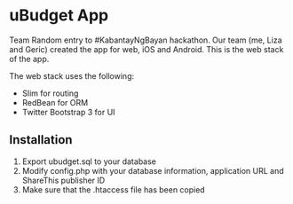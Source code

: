uBudget App
===========

Team Random entry to #KabantayNgBayan hackathon. Our team (me, Liza and Geric) created the app for web, iOS and Android. This is the web stack of the app.

The web stack uses the following:

* Slim for routing
* RedBean for ORM
* Twitter Bootstrap 3 for UI

Installation
------------

1) Export ubudget.sql to your database
2) Modify config.php with your database information, application URL and ShareThis publisher ID
3) Make sure that the .htaccess file has been copied
